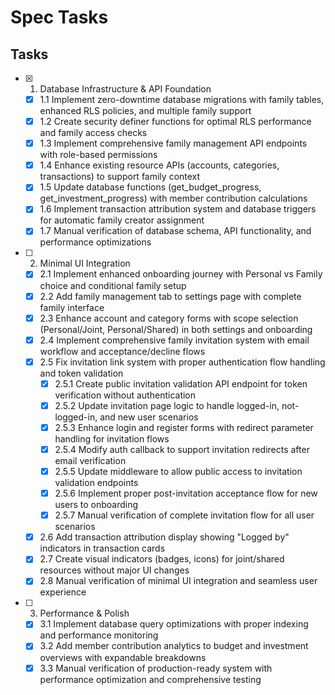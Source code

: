 # Spec Tasks

## Tasks

- [x] 1. Database Infrastructure & API Foundation
  - [x] 1.1 Implement zero-downtime database migrations with family tables, enhanced RLS policies, and multiple family support
  - [x] 1.2 Create security definer functions for optimal RLS performance and family access checks
  - [x] 1.3 Implement comprehensive family management API endpoints with role-based permissions
  - [x] 1.4 Enhance existing resource APIs (accounts, categories, transactions) to support family context
  - [x] 1.5 Update database functions (get_budget_progress, get_investment_progress) with member contribution calculations
  - [x] 1.6 Implement transaction attribution system and database triggers for automatic family creator assignment
  - [x] 1.7 Manual verification of database schema, API functionality, and performance optimizations

- [ ] 2. Minimal UI Integration
  - [x] 2.1 Implement enhanced onboarding journey with Personal vs Family choice and conditional family setup
  - [x] 2.2 Add family management tab to settings page with complete family interface
  - [x] 2.3 Enhance account and category forms with scope selection (Personal/Joint, Personal/Shared) in both settings and onboarding
  - [x] 2.4 Implement comprehensive family invitation system with email workflow and acceptance/decline flows
  - [x] 2.5 Fix invitation link system with proper authentication flow handling and token validation
    - [x] 2.5.1 Create public invitation validation API endpoint for token verification without authentication
    - [x] 2.5.2 Update invitation page logic to handle logged-in, not-logged-in, and new user scenarios
    - [x] 2.5.3 Enhance login and register forms with redirect parameter handling for invitation flows
    - [x] 2.5.4 Modify auth callback to support invitation redirects after email verification
    - [x] 2.5.5 Update middleware to allow public access to invitation validation endpoints
    - [x] 2.5.6 Implement proper post-invitation acceptance flow for new users to onboarding
    - [x] 2.5.7 Manual verification of complete invitation flow for all user scenarios
  - [x] 2.6 Add transaction attribution display showing "Logged by" indicators in transaction cards
  - [x] 2.7 Create visual indicators (badges, icons) for joint/shared resources without major UI changes
  - [x] 2.8 Manual verification of minimal UI integration and seamless user experience

- [ ] 3. Performance & Polish
  - [x] 3.1 Implement database query optimizations with proper indexing and performance monitoring
  - [x] 3.2 Add member contribution analytics to budget and investment overviews with expandable breakdowns
  - [x] 3.3 Manual verification of production-ready system with performance optimization and comprehensive testing
